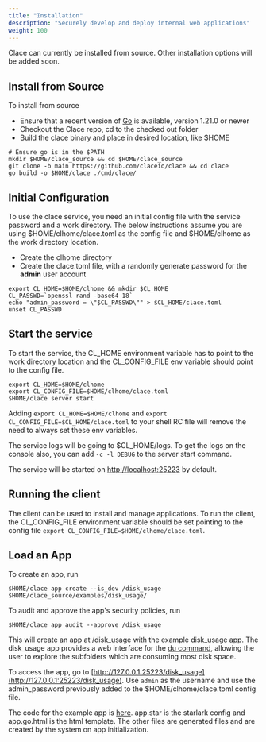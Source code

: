```yaml
---
title: "Installation"
description: "Securely develop and deploy internal web applications"
weight: 100
---
```


Clace can currently be installed from source. Other installation options will be added soon.

## Install from Source
To install from source
- Ensure that a recent version of [Go](https://go.dev/doc/install) is available, version 1.21.0 or newer
- Checkout the Clace repo, cd to the checked out folder
- Build the clace binary and place in desired location, like $HOME

```shell
# Ensure go is in the $PATH
mkdir $HOME/clace_source && cd $HOME/clace_source
git clone -b main https://github.com/claceio/clace && cd clace
go build -o $HOME/clace ./cmd/clace/
```

## Initial Configuration
To use the clace service, you need an initial config file with the service password and a work directory. The below instructions assume you are using $HOME/clhome/clace.toml as the config file and $HOME/clhome as the work directory location. 

- Create the clhome directory 
- Create the clace.toml file, with a randomly generate password for the **admin** user account

```shell
export CL_HOME=$HOME/clhome && mkdir $CL_HOME
CL_PASSWD=`openssl rand -base64 18`
echo "admin_password = \"$CL_PASSWD\"" > $CL_HOME/clace.toml
unset CL_PASSWD
```

## Start the service
To start the service, the CL_HOME environment variable has to point to the work directory location and the CL_CONFIG_FILE env variable should point to the config file.

```shell
export CL_HOME=$HOME/clhome
export CL_CONFIG_FILE=$HOME/clhome/clace.toml
$HOME/clace server start
```

Adding `export CL_HOME=$HOME/clhome` and `export CL_CONFIG_FILE=$CL_HOME/clace.toml` to your shell RC file will remove the need to always set these env variables.

The service logs will be going to $CL_HOME/logs. To get the logs on the console also, you can add `-c -l DEBUG` to the server start command.

The service will be started on [http://localhost:25223](http://127.0.0.1:25223) by default.

## Running the client
The client can be used to install and manage applications. To run the client, the CL_CONFIG_FILE environment variable should be set pointing to the config file `export CL_CONFIG_FILE=$HOME/clhome/clace.toml`. 

## Load an App
To create an app, run

```shell
$HOME/clace app create --is_dev /disk_usage $HOME/clace_source/examples/disk_usage/
```

To audit and approve the app's security policies, run
```shell
$HOME/clace app audit --approve /disk_usage 
```

This will create an app at /disk_usage with the example disk_usage app. The disk_usage app provides a web interface for the [du command](https://man7.org/linux/man-pages/man1/du.1.html), allowing the user to explore the subfolders which are consuming most disk space.

To access the app, go to [http://127.0.0.1:25223/disk_usage](http://127.0.0.1:25223/disk_usage). Use `admin` as the username and use the admin_password previously added to the $HOME/clhome/clace.toml config file.

The code for the example app is [here](https://github.com/claceio/clace/tree/main/examples/disk_usage). app.star is the starlark config and app.go.html is the html template. The other files are generated files and are created by the system on app initialization.



